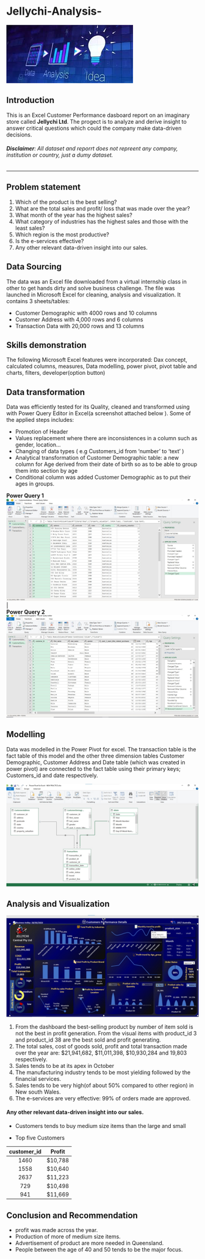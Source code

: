 # Jellychi-Analysis-

![](coverpage.jpg)

## Introduction 
This is an Excel Customer Performance dasboard report on an imaginary store called **Jellychi Ltd**. The progect is to analyze and derive insight to answer critical questions which could the company make data-driven decisions.
###### **_Disclaimer_**: All dataset and reporrt does not repreent any company, institution or country, just a dumy dataset. 
----------------

## Problem statement 
1. Which of the product is the best selling?
2. What are the total sales and profit/ loss that was made over the year? 
3. What month of the year has the highest sales? 
4. What category of industries has the highest sales and those with the least sales?
5. Which region is the most productive? 
6. Is the e-services effective?
7. Any other relevant data-driven insight into our sales. 

## Data Sourcing 
The data was an Excel file downloaded from a virtual internship class in other to get hands dirty and solve business challenge.  The file was launched in Microsoft Excel for cleaning, analysis and visualization.
It contains 3 sheets/tables:
- Customer Demographic with 4000 rows and 10 columns  
- Customer Address with 4,000 rows and 6 columns 
- Transaction Data	with 20,000 rows and 13 columns 

## Skills demonstration
The following Microsoft Excel features were incorporated:
Dax concept, calculated columns, measures, Data modelling, power pivot, pivot table and charts, filters, developer(option button)

## Data transformation 
Data was efficiently tested for its Quality, cleaned and transformed using with Power Query Editor in Excel(a screenshot attached below ). Some of the applied steps includes:
- Promotion of Header
- Values replacement where there are inconsistences in a column such as gender, location… 
- Changing of data types ( e.g Customers_id from ‘number’ to ‘text’ )
- Analytical transformation of Customer Demographic table:  a new column for Age derived from their date of birth so as to be able to group them into section by age 
- Conditional column was added Customer Demographic as to put their ages in groups.

**Power Query 1**
![](Cust_add_PQ.jpg)    
|  
 **Power Query 2**
![](Cust_dem_PQ.jpg)

## Modelling
Data was modelled in the Power Pivot for excel. The transaction table is the fact table of this model and the other three dimension tables Customer Demographic, Customer Address and Date table (which was created in power pivot) are connected to the fact table using their primary keys; Customers_id and date respectively.

![](Data_model.jpg)

## Analysis and Visualization

![](Dashboard1.jpg)

1.	From the dashboard the best-selling product by number of item sold is not the best in profit generation. From the visual items with product_id 3 and product_id 38 are the best sold and profit generating. 
2.	The total sales, cost of goods sold, profit and total transaction made over the year are: $21,941,682, $11,011,398, $10,930,284 and 19,803 respectively. 
3.	Sales tends to be at its apex in October 
4.	The manufacturing industry tends to be most yielding followed by the financial services. 
5.	Sales tends to be very high(of about 50% compared to other region) in New south Wales. 
6.	The e-services are very effective: 99% of orders made are approved. 
#### Any other relevant data-driven insight into our sales. 
- Customers tends to buy medium size items than the large and small

- Top five Customers 

customer_id                         |         Profit
:----------------------------------:|:-------------------------------:
1460                                |         $10,788
1558                                |         $10,640
2637                                |	        $11,223
729	                                |         $10,498
941	                                |         $11,669

## Conclusion and Recommendation  
- profit was made across the year.
- Production of more of medium size items.
- Advertisement of product are more needed in Queensland.
- People between the age of 40 and 50 tends to be the major focus.   
